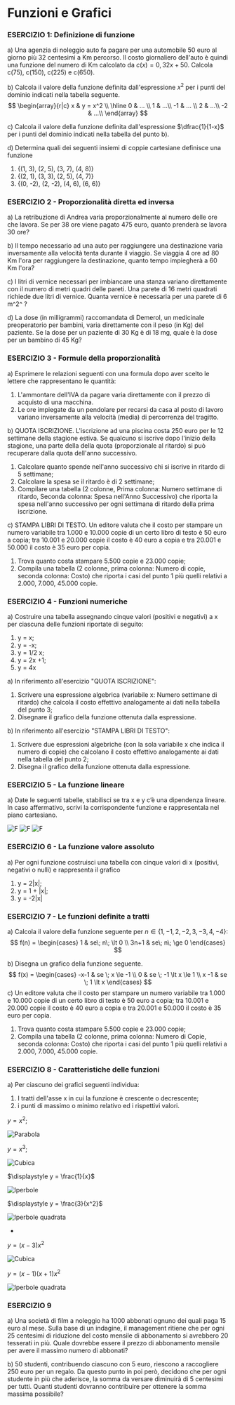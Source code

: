 # Funzioni e Grafici

### ESERCIZIO 1: Definizione di funzione

a) Una agenzia di noleggio auto fa pagare per una automobile 50 euro al giorno più 32 centesimi a Km percorso. Il costo giornaliero dell'auto è quindi una funzione del numero di Km calcolato da $c(x) = 0,32x + 50$. Calcola c(75), c(150), c(225) e c(650).

b) Calcola il valore della funzione definita dall'espressione $x^2$ per i punti del dominio indicati nella tabella seguente.
$$
\begin{array}{r|c} 
x & y = x^2 \\ 
\hline 
0 & ... \\ 
1 &  ...\\ 
-1 & ... \\  
2 &  ...\\  
-2 & ...\\  
\end{array}
$$

c) Calcola il valore della funzione definita dall'espressione $\dfrac{1}{1-x}$ per i punti del dominio indicati nella tabella del punto b).

d) Determina quali dei seguenti insiemi di coppie cartesiane definisce una funzione

1. {(1, 3), (2, 5), (3, 7), (4, 8)}
2. {(2, 1), (3, 3), (2, 5), (4, 7)}
3. {(0, -2), (2, -2), (4, 6), (6, 6)}

### ESERCIZIO 2 - Proporzionalità diretta ed inversa

a) La retribuzione di Andrea varia proporzionalmente al numero delle ore che lavora. Se per 38 ore viene pagato 475 euro, quanto prenderà se lavora 30 ore? 

b) Il tempo necessario ad una auto per raggiungere una destinazione varia inversamente alla velocità tenta durante il viaggio. Se viaggia 4 ore ad 80 Km l'ora per raggiungere la destinazione, quanto tempo impiegherà a 60 Km l'ora?

c) I litri di vernice necessari per imbiancare una stanza variano direttamente con il numero di metri quadri delle pareti. Una parete di 16 metri quadrati richiede due litri di vernice. Quanta vernice è necessaria per una parete di 6 m^2^ ?

d) La dose (in milligrammi) raccomandata di Demerol, un medicinale preoperatorio per bambini, varia direttamente con il peso (in Kg) del paziente. Se la dose per un paziente di 30 Kg è di 18 mg, quale è la dose per un bambino di 45 Kg?  

### ESERCIZIO 3 - Formule della proporzionalità

a) Esprimere le relazioni seguenti con una formula dopo aver scelto le lettere che rappresentano le quantità:

1. L'ammontare dell'IVA da pagare varia direttamente con il prezzo di acquisto di una macchina.
2. Le ore impiegate da un pendolare per recarsi da casa al posto di lavoro variano inversamente alla velocità (media) di percorrenza del tragitto.

b) QUOTA ISCRIZIONE. L'iscrizione ad una piscina costa 250 euro per le 12 settimane della stagione estiva. Se qualcuno si iscrive dopo l'inizio della stagione, una parte della della quota (proporzionale al ritardo) si può recuperare dalla quota dell'anno successivo.

1. Calcolare quanto spende nell'anno successivo chi si iscrive in ritardo di 5 settimane;  
2. Calcolare la spesa se il ritardo è di 2 settimane;  
3. Compilare una tabella (2 colonne, Prima colonna: Numero settimane di ritardo, Seconda colonna: Spesa nell'Anno Successivo) che riporta la spesa nell'anno successivo per ogni settimana di ritardo della prima iscrizione.  

c) STAMPA LIBRI DI TESTO. Un editore valuta che il costo per stampare un numero variabile tra 1.000 e 10.000 copie di un certo libro di testo è 50 euro a copia; tra 10.001 e 20.000 copie il costo è 40 euro a copia e tra 20.001 e 50.000 il costo è 35 euro per copia.  

1. Trova quanto costa stampare 5.500 copie e 23.000 copie;
2. Compila una tabella (2 colonne,  prima colonna: Numero di copie, seconda colonna: Costo) che riporta i casi del punto 1 più quelli relativi a 2.000, 7.000, 45.000 copie.  

### ESERCIZIO 4 - Funzioni numeriche
a) Costruire una tabella assegnando cinque valori (positivi e negativi) a x per ciascuna delle funzioni riportate di seguito:
1. y = x;
2. y = -x;
3. y = 1/2 x;
4. y = 2x +1;
5. y = 4x

a) In riferimento all'esercizio "QUOTA ISCRIZIONE":
1. Scrivere una espressione algebrica (variabile x: Numero settimane di ritardo) che calcola il costo effettivo analogamente ai dati nella tabella del punto 3;  
2. Disegnare il grafico della funzione ottenuta dalla espressione.

b) In riferimento all'esercizio "STAMPA LIBRI DI TESTO":
1. Scrivere due espressioni algebriche (con la sola variabile x che indica il numero di copie) che calcolano il costo effettivo analogamente ai dati nella tabella del punto 2;
2. Disegna il grafico della funzione ottenuta dalla espressione.

### ESERCIZIO 5 - La funzione lineare
a) Date le seguenti tabelle, stabilisci se tra x e y c’è una dipendenza lineare. In caso affermativo, scrivi la corrispondente funzione e rappresentala nel piano cartesiano.

![F](img/f1.png)    ![F](img/f2.png)   ![F](img/f3.png) 

### ESERCIZIO 6 - La funzione valore assoluto

a) Per ogni funzione costruisci una tabella con cinque valori di x (positivi, negativi o nulli) e rappresenta il grafico
1. y = 2|x|;
2. y = 1 + |x|;
3. y = -2|x|

### ESERCIZIO 7 - Le funzioni definite a tratti

a) Calcola il valore della funzione seguente per $n \in \{1, -1, 2, -2, 3, -3, 4, -4\}$: 
$$
f(n) = 
\begin{cases} 
1  & se\; n\; \lt 0 \\ 
3n+1 & se\; n\; \ge 0 
\end{cases}
$$

b) Disegna un grafico della funzione seguente.
$$
f(x) = \begin{cases} 
-x-1  & se \; x \le -1 \\ 
0 & se \; -1 \lt x \le 1 \\
x -1 & se \; 1 \lt x
\end{cases}
$$
c) Un editore valuta che il costo per stampare un numero variabile tra 1.000 e 10.000 copie di un certo libro di testo è 50 euro a copia; tra 10.001 e 20.000 copie il costo è 40 euro a copia e tra 20.001 e 50.000 il costo è 35 euro per copia.  

1. Trova quanto costa stampare 5.500 copie e 23.000 copie;
2. Compila una tabella (2 colonne,  prima colonna: Numero di Copie, seconda colonna: Costo) che riporta i casi del punto 1 più quelli relativi a 2.000, 7.000, 45.000 copie.  

### ESERCIZIO 8 - Caratteristiche delle funzioni

a) Per ciascuno dei grafici seguenti individua:  
1. I tratti dell'asse x in cui la funzione è crescente o decrescente;
2. i punti di massimo o minimo relativo ed i rispettivi valori. 

$y = x^2​$;

  ![Parabola](img/par.png)  

$y = x^3$;

  ![Cubica](img/cub.png)  



$\displaystyle y = \frac{1}{x}$

  ![Iperbole](img/iper.png)  



$\displaystyle y = \frac{3}{x^2}$

  ![Iperbole quadrata](img/ip_quad.png)  

* 

$\displaystyle y = (x - 3)x^2$  

  ![Cubica](img/cub_2.PNG)   



$\displaystyle y = (x-1)(x+1)x^2$  

  ![Iperbole quadrata](img/quad.png)

### ESERCIZIO 9

a) Una società di film a noleggio ha 1000 abbonati ognuno dei quali paga 15 euro al mese. Sulla base di un indagine, il management ritiene che per ogni 25 centesimi di riduzione del costo mensile di abbonamento si avrebbero 20 tesserati in più. Quale dovrebbe essere il prezzo di abbonamento mensile per avere il massimo numero di abbonati?

b) 50 studenti, contribuendo ciascuno con 5 euro, riescono a raccogliere 250 euro per un regalo. Da questo punto in poi però, decidono che per ogni studente in più che aderisce, la somma da versare diminuirà di 5 centesimi per tutti. Quanti studenti dovranno contribuire per ottenere la somma massima possibile?